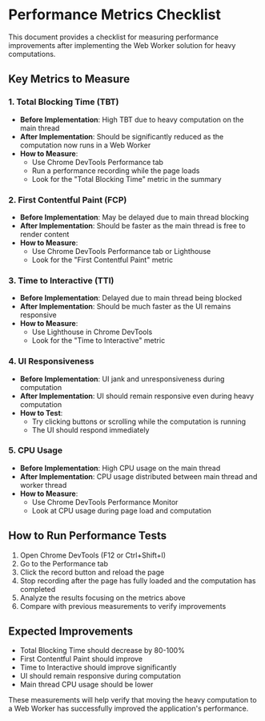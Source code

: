 # Performance Metrics Checklist

This document provides a checklist for measuring performance improvements after implementing the Web Worker solution for heavy computations.

## Key Metrics to Measure

### 1. Total Blocking Time (TBT)
- **Before Implementation**: High TBT due to heavy computation on the main thread
- **After Implementation**: Should be significantly reduced as the computation now runs in a Web Worker
- **How to Measure**: 
  - Use Chrome DevTools Performance tab
  - Run a performance recording while the page loads
  - Look for the "Total Blocking Time" metric in the summary

### 2. First Contentful Paint (FCP)
- **Before Implementation**: May be delayed due to main thread blocking
- **After Implementation**: Should be faster as the main thread is free to render content
- **How to Measure**: 
  - Use Chrome DevTools Performance tab or Lighthouse
  - Look for the "First Contentful Paint" metric

### 3. Time to Interactive (TTI)
- **Before Implementation**: Delayed due to main thread being blocked
- **After Implementation**: Should be much faster as the UI remains responsive
- **How to Measure**: 
  - Use Lighthouse in Chrome DevTools
  - Look for the "Time to Interactive" metric

### 4. UI Responsiveness
- **Before Implementation**: UI jank and unresponsiveness during computation
- **After Implementation**: UI should remain responsive even during heavy computation
- **How to Test**: 
  - Try clicking buttons or scrolling while the computation is running
  - The UI should respond immediately

### 5. CPU Usage
- **Before Implementation**: High CPU usage on the main thread
- **After Implementation**: CPU usage distributed between main thread and worker thread
- **How to Measure**: 
  - Use Chrome DevTools Performance Monitor
  - Look at CPU usage during page load and computation

## How to Run Performance Tests

1. Open Chrome DevTools (F12 or Ctrl+Shift+I)
2. Go to the Performance tab
3. Click the record button and reload the page
4. Stop recording after the page has fully loaded and the computation has completed
5. Analyze the results focusing on the metrics above
6. Compare with previous measurements to verify improvements

## Expected Improvements

- Total Blocking Time should decrease by 80-100%
- First Contentful Paint should improve
- Time to Interactive should improve significantly
- UI should remain responsive during computation
- Main thread CPU usage should be lower

These measurements will help verify that moving the heavy computation to a Web Worker has successfully improved the application's performance.